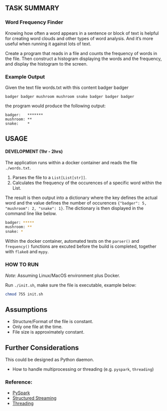 ## TASK SUMMARY

### Word Frequency Finder

Knowing how often a word appears in a sentence or block of text is helpful for creating word clouds and other types of word analysis. And it’s more useful when running it against lots of text.

Create a program that reads in a file and counts the frequency of words in the file. Then construct a histogram displaying the words and the frequency, and display the histogram to the screen.

### Example Output

Given the text file words.txt with this content badger badger 

```
badger badger mushroom mushroom snake badger badger badger
```

the program would produce the following output:

```
badger:   *******
mushroom: **
snake:    *
```
## USAGE
#### DEVELOPMENT (1hr - 2hrs)

The application runs within a docker container and reads the file `./words.txt`. 

1) Parses the file to a `List[List[str]]`.
2) Calculates the frequency of the occurences of a specific word within the List. 

The result is then output into a dictionary where the key defines the actual word and the value defines the number of occurences `{"badger": 5, "mushroom": 2, "snake": 1}`. The dictionary is then displayed in the command line like below.

```bash
badger: *****
mushroom: **
snake: *
```

Within the docker container, automated tests on the `parser()` and `frequency()` functions are excuted before the build is completed, together with `flake8` and `mypy`.  

### HOW TO RUN

*Note*: Assuming Linux/MacOS environment plus Docker.

Run `./init.sh`, make sure the file is executable, example below:

```bash
chmod 755 init.sh
```

## Assumptions

- Structure/Format of the file is constant.
- Only one file at the time.
- File size is approximately constant.

## Further Considerations

This could be designed as Python daemon.
 
 - How to handle multiprocessing or threading (e.g. `pyspark`, `threading`)

### Reference:

- [PySpark](https://spark.apache.org/docs/latest/api/python/)
- [Structured Streaming](https://spark.apache.org/docs/latest/structured-streaming-programming-guide.html)
- [Threading](https://docs.python.org/3.8/library/threading.html)
